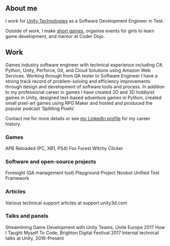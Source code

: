 ## About me

I work for [Unity Technologies](http://unity3d.com/) as a Software Development Engineer in Test.

Outside of work, I make [short games](https://sophiaaar.itch.io/), organise events for girls to learn game development, and mentor at Coder Dojo.

## Work

Games industry software engineer with technical experience including C#, Python, Unity, Perforce, Git, and Cloud Solutions using Amazon Web Services. Working through from QA tester to Software Engineer I have a strong track record of problem-solving and efficiency improvements through design and development of software tools and process. In addition to my professional career in games I have created 2D and 3D hobbyist games in Unity, designed text-based adventure games in Python, created small pixel-art games using RPG Maker and hosted and produced the popular podcast ‘Splitting Pixels’.

Contact me for more details or see [my LinkedIn profile](https://www.linkedin.com/in/sophia-clarke-627b328b/) for my career history.

### Games
APB Reloaded (PC, XB1, PS4)
Fox Forest
Witchy Clicker

### Software and open-source projects
Foresight (QA management tool)
Playground Project
Noobot
Unified Test Framework

### Articles
Various technical support articles at support.unity3d.com

### Talks and panels
Streamlining Game Development with Unity Teams, Unite Europe 2017
How I Taught Myself To Code, Brighton Digital Festival 2017
Internal technical talks at Unity, 2016-Present
